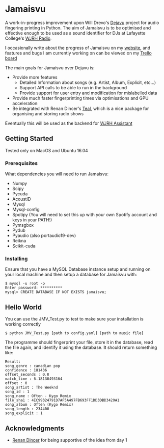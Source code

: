 # Jamaisvu

A work-in-progress improvement upon Will Drevo's [Dejavu](https://github.com/worldveil/dejavu) project for audio fingering printing in Python. The aim of Jamaisvu is to be optimised and effective enough to be used as a sound identifier for DJs at Lafayette College's [WJRH Radio](http://wjrh.org).

I occasionally write about the progress of Jamaisvu on my [website](http://clement.nyc), and features and bugs I am currently working on can be viewed on my [Trello board](https://trello.com/b/cGIQLRYg/jamaisvu)

The main goals for Jamaisvu over Dejavu is:

* Provide more features
	* Detailed Information about songs (e.g. Artist, Album, Explicit, etc...)
	* Support API calls to be able to run in the background
	* Provide support for user entry and modification for mislabelled data
* Provide much faster fingerprinting times via optimisations and GPU acceleration
* Be integrated with Renan Dincer's [Teal](https://github.com/wjrh/Teal), which is a nice package for organising and storing radio shows

Eventually this will be used as the backend for [WJRH Assistant](https://github.com/CwbhX/WJRH-Assistant)

## Getting Started

Tested only on MacOS and Ubuntu 16.04

### Prerequisites

What dependencies you will need to run Jamaisvu:

* Numpy
* Scipy
* Pycuda
* AcoustID
* Mysql
* Mysql-config
* Spotipy (You will need to set this up with your own Spotify account and keys in your PATH!)
* Pymsgbox
* Pydub
* Pyaudio (also portaudio19-dev)
* Reikna
* Scikit-cuda


### Installing

Ensure that you have a MySQL Database instance setup and running on your local machine and then setup a database for Jamaisvu with:

```
$ mysql -u root -p
Enter password: **********
mysql> CREATE DATABASE IF NOT EXISTS jamaisvu;
```


## Hello World

You can use the JMV_Test.py to test to make sure your installation is working correctly


```
$ python JMV_Test.py [path to config.yaml] [path to music file]
```

The programme should fingerprint your file, store it in the database, read the file again, and identify it using the database. It should return something like:

```
Result:
song_genre : canadian pop
confidence : 181436
offset_seconds : 0.0
match_time : 6.18130493164
offset : 0
song_artist : The Weeknd
song_id : 1
song_name : Often - Kygo Remix
file_sha1 : 4EC99324791D7AF5A497FB693FF1DD3DBD3420A1
song_album : Often (Kygo Remix)
song_length : 234400
song_explicit : 1
```


## Acknowledgments

* [Renan Dincer](https://github.com/renandincer) for being supportive of the idea from day 1

